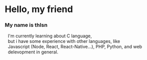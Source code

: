 # Hello, my friend
### My name is thlsn <br />
<p style="margin:10px;">
I'm currently learning about C language,<br />but i have some experience with other languages, like<br />
Javascript (Node, React, React-Native...), PHP, Python, and web delevopment in general.
<p>
